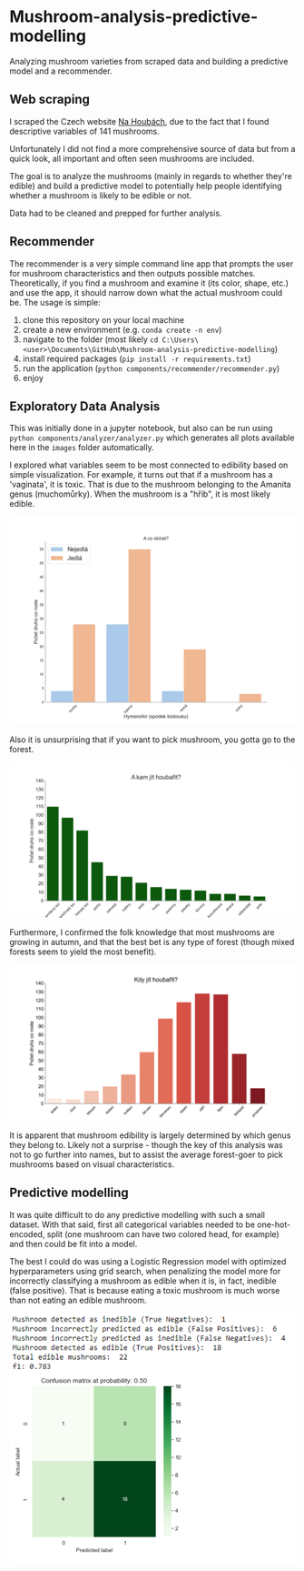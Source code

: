 # Mushroom-analysis-predictive-modelling
Analyzing mushroom varieties from scraped data and building a predictive model and a recommender.

## Web scraping

I scraped the Czech website [Na Houbách](https://www.nahoubach.cz/atlas-hub/), due to the fact that I found descriptive variables of 141 mushrooms. 

Unfortunately I did not find a more comprehensive source of data but from a quick look, all important and often seen mushrooms are included. 

The goal is to analyze the mushrooms (mainly in regards to whether they're edible) and build a predictive model to potentially help people identifying whether a mushroom is likely to be edible or not.

Data had to be cleaned and prepped for further analysis.

## Recommender

The recommender is a very simple command line app that prompts the user for mushroom characteristics and then outputs possible matches. Theoretically, if you find a mushroom and examine it (its color, shape, etc.) and use the app, it should narrow down what the actual mushroom could be. The usage is simple:

1. clone this repository on your local machine
2. create a new environment (e.g. ```conda create -n env```)
3. navigate to the folder (most likely ```cd C:\Users\<user>\Documents\GitHub\Mushroom-analysis-predictive-modelling```)
4. install required packages (```pip install -r requirements.txt```)
5. run the application (```python components/recommender/recommender.py```)
6. enjoy

## Exploratory Data Analysis

This was initially done in a jupyter notebook, but also can be run using ```python components/analyzer/analyzer.py``` which generates all plots available here in the ```images``` folder automatically.

I explored what variables seem to be most connected to edibility based on simple visualization. For example, it turns out that if a mushroom has a 'vaginata', it is toxic. That is due to the mushroom belonging to the Amanita genus (muchomůrky). When the mushroom is a "hřib", it is most likely edible.

![Genus](https://github.com/jachymDvorak/Mushroom-analysis-predictive-modelling/blob/main/images/which_to_pick.png)

Also it is unsurprising that if you want to pick mushroom, you gotta go to the forest.

![Mista rustu hub](https://github.com/jachymDvorak/Mushroom-analysis-predictive-modelling/blob/main/images/where_mushrooms_grow.png)

Furthermore, I confirmed the folk knowledge that most mushrooms are growing in autumn, and that the best bet is any type of forest (though mixed forests seem to yield the most benefit).

![Doba rustu hub](https://github.com/jachymDvorak/Mushroom-analysis-predictive-modelling/blob/main/images/when_mushrooms_grow.png)

It is apparent that mushroom edibility is largely determined by which genus they belong to. Likely not a surprise - though the key of this analysis was not to go further into names, but to assist the average forest-goer to pick mushrooms based on visual characteristics.

## Predictive modelling

It was quite difficult to do any predictive modelling with such a small dataset. With that said, first all categorical variables needed to be one-hot-encoded, split (one mushroom can have two colored head, for example) and then could be fit into a model.

The best I could do was using a Logistic Regression model with optimized hyperparameters using grid search, when penalizing the model more for incorrectly classifying a mushroom as edible when it is, in fact, inedible (false positive). That is because eating a toxic mushroom is much worse than not eating an edible mushroom.

![Model performance](https://github.com/jachymDvorak/Mushroom-analysis-predictive-modelling/blob/main/images/results_best_model.png)

